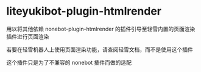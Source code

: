 # liteyukibot-plugin-htmlrender

用以将其他依赖 nonebot-plugin-htmlrender 的插件引导至轻雪内置的页面渲染插件进行页面渲染

若要在轻雪机器人上使用页面渲染功能，请查阅轻雪文档，而不是使用这个插件

这个插件只是为了不兼容的 nonebot 插件而做的适配
